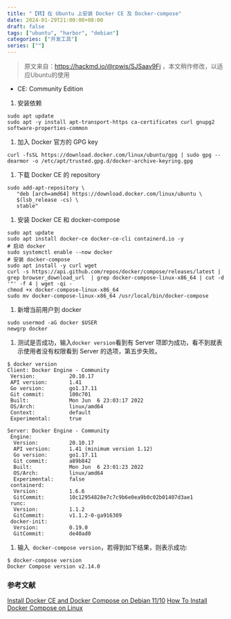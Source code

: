 ```yaml
---
title: "【转】在 Ubuntu 上安装 Docker CE 及 Docker-compose"
date: 2024-01-29T21:00:00+08:00
draft: false
tags: ["ubuntu", "harbor", "debian"]
categories: ["开发工具"]
series: [""]
---
```


> 原文来自：https://hackmd.io/@rpwis/SJSaav9Fj ，本文稍作修改，以适应Ubuntu的使用

- CE: Community Edition

1. 安装依赖

```
sudo apt update
sudo apt -y install apt-transport-https ca-certificates curl gnupg2 software-properties-common
```

1. 加入 Docker 官方的 GPG key

```
curl -fsSL https://download.docker.com/linux/ubuntu/gpg | sudo gpg --dearmor -o /etc/apt/trusted.gpg.d/docker-archive-keyring.gpg
```

1. 下载 Docker CE 的 repository

```
sudo add-apt-repository \
   "deb [arch=amd64] https://download.docker.com/linux/ubuntu \
   $(lsb_release -cs) \
   stable"
```

1. 安装 Docker CE 和 docker-compose

```
sudo apt update
sudo apt install docker-ce docker-ce-cli containerd.io -y
# 启动 docker
sudo systemctl enable --now docker
# 安装 docker-compose
sudo apt install -y curl wget
curl -s https://api.github.com/repos/docker/compose/releases/latest | grep browser_download_url  | grep docker-compose-linux-x86_64 | cut -d '"' -f 4 | wget -qi -
chmod +x docker-compose-linux-x86_64
sudo mv docker-compose-linux-x86_64 /usr/local/bin/docker-compose
```

1. 新增当前用户到 docker

```
sudo usermod -aG docker $USER
newgrp docker
```

1. 测试是否成功，输入`docker version`看到有 Server 项即为成功，看不到就表示使用者没有权限看到 Server 的选项，第五步失败。

```
$ docker version
Client: Docker Engine - Community
 Version:           20.10.17
 API version:       1.41
 Go version:        go1.17.11
 Git commit:        100c701
 Built:             Mon Jun  6 23:03:17 2022
 OS/Arch:           linux/amd64
 Context:           default
 Experimental:      true

Server: Docker Engine - Community
 Engine:
  Version:          20.10.17
  API version:      1.41 (minimum version 1.12)
  Go version:       go1.17.11
  Git commit:       a89b842
  Built:            Mon Jun  6 23:01:23 2022
  OS/Arch:          linux/amd64
  Experimental:     false
 containerd:
  Version:          1.6.6
  GitCommit:        10c12954828e7c7c9b6e0ea9b0c02b01407d3ae1
 runc:
  Version:          1.1.2
  GitCommit:        v1.1.2-0-ga916309
 docker-init:
  Version:          0.19.0
  GitCommit:        de40ad0
```

1. 输入` docker-compose version`，若得到如下结果，则表示成功:

```
$ docker-compose version
Docker Compose version v2.14.0
```

### 参考文献

[Install Docker CE and Docker Compose on Debian 11/10](https://computingforgeeks.com/install-docker-and-docker-compose-on-debian/)
[How To Install Docker Compose on Linux](https://computingforgeeks.com/how-to-install-latest-docker-compose-on-linux/)
